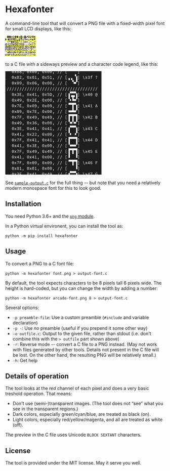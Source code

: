 # Hexafonter

A command-line tool that will convert a PNG file with a fixed-width pixel font
for small LCD displays, like this:

![(sample font image)](https://github.com/encukou/hexafonter/raw/main/font.png)

to a C file with a sideways preview and a character code legend, like this:

![(sample output screenshot)](https://github.com/encukou/hexafonter/raw/main/output-screenshot.png)

See [`sample-output.c`](https://github.com/encukou/hexafonter/blob/main/sample-output.c) for the full thing -- but note that
you need a relatively modern monospace font for this to look good.


## Installation

You need Python 3.6+ and the [`png` module](https://pypng.readthedocs.io/en/latest/index.html).

In a Python virtual environent, you can install the tool as:

    python -m pip install hexafonter


## Usage

To convert a PNG to a C font file:

    python -m hexafonter font.png > output-font.c

By default, the tool expects characters to be 8 pixels tall 6 pixels wide.
The height is hard-coded, but you can change the width by adding a number:

    python -m hexafonter arcade-font.png 8 > output-font.c

Several options:

* `-p preamble-file`: Use a custom preamble (`#include` and variable
  declaration)
* `-p -`: Use *no* preamble (useful if you prepend it some other way)
* `-o outfile.c`: Output to the given file, rather than stdout (i.e. don't
  combine this with the `> outfile` part shown above)
* `-r`: Reverse mode -- convert a C file to a PNG instead.
  (May not work with files generated by other tools.
  Details not present in the C file will be lost.
  On the other hand, the resulting PNG will be relatively small.)
* `-h`: Get help


## Details of operation

The tool looks at the *red* channel of each pixel and does a very basic
treshold operation. That means:

- Don't use (semi-)transparent images.
  (The tool does not “see” what you see in the transparent regions.)
- Dark colors, especially green/cyan/blue, are treated as black (on).
- Light colors, especially red/yellow/magenta, and all are treated as
  white (off).

The preview in the C file uses Unicode `BLOCK SEXTANT` characters.


## License

The tool is provided under the MIT license. May it serve you well.
